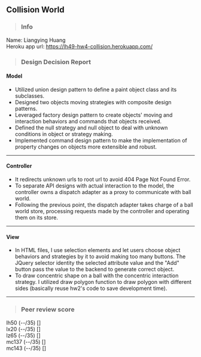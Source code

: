 ## Collision World

> ### Info

Name: Liangying Huang <br>
Heroku app url: https://lh49-hw4-collision.herokuapp.com/ <br>


> ### Design Decision Report
#### Model
* Utilized union design pattern to define a paint object class and its subclasses.
* Designed two objects moving strategies with composite design patterns.
* Leveraged factory design pattern to create objects' moving and interaction behaviors and commands that objects received.
* Defined the null strategy and null object to deal with unknown conditions in object or strategy making.
* Implemented command design pattern to make the implementation of property changes on objects more extensible and robust.

---

#### Controller
* It redirects unknown urls to root url to avoid 404 Page Not Found Error.
* To separate API designs with actual interaction to the model, the controller owns a dispatch adapter as a proxy to communicate with ball world.
* Following the previous point, the dispatch adapter takes charge of a ball world store, processing requests made by the controller and operating them on its store.

---

#### View

* In HTML files, I use selection elements and let users choose object behaviors and strategies by it to avoid making too many buttons. The JQuery selector identity the selected attribute value and the "Add" button pass the value to the backend to generate correct object.
* To draw concentric shape on a ball with the concentric interaction strategy. I utilized draw polygon function to draw polygon with different sides (basically reuse hw2's code to save development time).

---

> ###  Peer review score

lh50  (--/35) []<br>
lx20  (--/35) []<br>
lz65 (--/35) []<br>
mc137 (--/35) []<br>
mc143 (--/35) []
